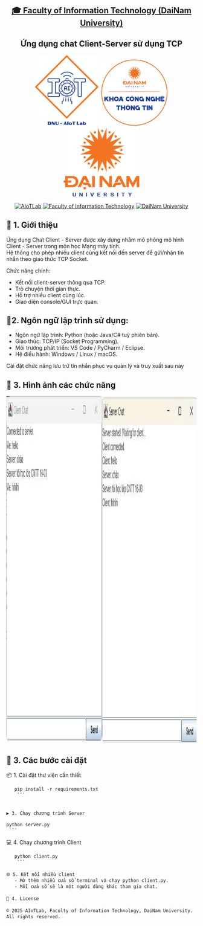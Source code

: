 <h2 align="center">
    <a href="https://dainam.edu.vn/vi/khoa-cong-nghe-thong-tin">
    🎓 Faculty of Information Technology (DaiNam University)
    </a>
</h2>
<h2 align="center">
   Ứng dụng chat Client-Server sử dụng TCP
</h2>
<div align="center">
    <p align="center">
        <img src="docs/aiotlab_logo.png" alt="AIoTLab Logo" width="170"/>
        <img src="docs/fitdnu_logo.png" alt="AIoTLab Logo" width="180"/>
        <img src="docs/dnu_logo.png" alt="DaiNam University Logo" width="200"/>
    </p>

[![AIoTLab](https://img.shields.io/badge/AIoTLab-green?style=for-the-badge)](https://www.facebook.com/DNUAIoTLab)
[![Faculty of Information Technology](https://img.shields.io/badge/Faculty%20of%20Information%20Technology-blue?style=for-the-badge)](https://dainam.edu.vn/vi/khoa-cong-nghe-thong-tin)
[![DaiNam University](https://img.shields.io/badge/DaiNam%20University-orange?style=for-the-badge)](https://dainam.edu.vn)

</div>

## 📖 1. Giới thiệu
Ứng dụng Chat Client - Server được xây dựng nhằm mô phỏng mô hình Client - Server trong môn học Mạng máy tính.  
Hệ thống cho phép nhiều client cùng kết nối đến server để gửi/nhận tin nhắn theo giao thức TCP Socket.  

Chức năng chính:
- Kết nối client-server thông qua TCP.
- Trò chuyện thời gian thực.
- Hỗ trợ nhiều client cùng lúc.
- Giao diện console/GUI trực quan.

## 🔧2. Ngôn ngữ lập trình sử dụng:
- Ngôn ngữ lập trình: Python (hoặc Java/C# tuỳ phiên bản).
- Giao thức: TCP/IP (Socket Programming).
- Môi trường phát triển: VS Code / PyCharm / Eclipse.
- Hệ điều hành: Windows / Linux / macOS.

Cài đặt chức năng lưu trữ tin nhắn phục vụ quản lý và truy xuất sau này

## 🚀 3. Hình ảnh các chức năng
<img width="1920" height="919" alt="image" src="./docs/z7000792131271_6f48185c7ac5889787147aad5b7a4152.jpg" />


## 🚀 3. Các bước cài đặt

📦 1. Cài đặt thư viện cần thiết
 ```
    pip install -r requirements.txt
     ```  


▶️ 3. Chạy chương trình Server
 ```
    python server.py
     ```

💻 4. Chạy chương trình Client
 ```
    python client.py
     ```

🌐 5. Kết nối nhiều client
    - Mở thêm nhiều cửa sổ terminal và chạy python client.py.
    - Mỗi cửa sổ sẽ là một người dùng khác tham gia chat.

📝 4. License

© 2025 AIoTLab, Faculty of Information Technology, DaiNam University. All rights reserved.